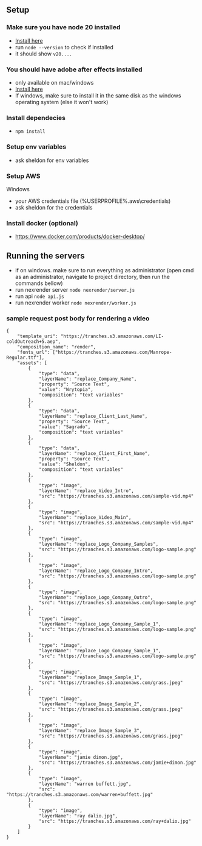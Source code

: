## Setup

### Make sure you have node 20 installed

-   [Install here](https://nodejs.org/en/download/package-manager)
-   run `node --version` to check if installed
-   it should show `v20....`

### You should have adobe after effects installed

-   only available on mac/windows
-   [Install here](https://www.adobe.com/ph_en/products/aftereffects/free-trial-download.html)
-   If windows, make sure to install it in the same disk as the windows operating system (else it won't work)

### Install dependecies

-   `npm install`

### Setup env variables

-   ask sheldon for env variables

### Setup AWS

Windows

-   your AWS credentials file (%USERPROFILE%\.aws\credentials)
-   ask sheldon for the credentials

### Install docker (optional)

-   https://www.docker.com/products/docker-desktop/

## Running the servers

-   if on windows. make sure to run everything as administrator (open cmd as an administrator, navigate to project directory, then run the commands bellow)
-   run nexrender server `node nexrender/server.js`
-   run api `node api.js`
-   run nexrender worker `node nexrender/worker.js`

### sample request post body for rendering a video

```
{
    "template_uri": "https://tranches.s3.amazonaws.com/LI-coldOutreach+5.aep",
    "composition_name": "render",
    "fonts_url": ["https://tranches.s3.amazonaws.com/Manrope-Regular.ttf"],
    "assets": [
        {
            "type": "data",
            "layerName": "replace_Company_Name",
            "property": "Source Text",
            "value": "Wrytopia",
            "composition": "text variables"
        },
        {
            "type": "data",
            "layerName": "replace_Client_Last_Name",
            "property": "Source Text",
            "value": "Sagrado",
            "composition": "text variables"
        },
        {
            "type": "data",
            "layerName": "replace_Client_First_Name",
            "property": "Source Text",
            "value": "Sheldon",
            "composition": "text variables"
        },
        {
            "type": "image",
            "layerName": "replace_Video_Intro",
            "src": "https://tranches.s3.amazonaws.com/sample-vid.mp4"
        },
        {
            "type": "image",
            "layerName": "replace_Video_Main",
            "src": "https://tranches.s3.amazonaws.com/sample-vid.mp4"
        },
        {
            "type": "image",
            "layerName": "replace_Logo_Company_Samples",
            "src": "https://tranches.s3.amazonaws.com/logo-sample.png"
        },
        {
            "type": "image",
            "layerName": "replace_Logo_Company_Intro",
            "src": "https://tranches.s3.amazonaws.com/logo-sample.png"
        },
        {
            "type": "image",
            "layerName": "replace_Logo_Company_Outro",
            "src": "https://tranches.s3.amazonaws.com/logo-sample.png"
        },
        {
            "type": "image",
            "layerName": "replace_Logo_Company_Sample_1",
            "src": "https://tranches.s3.amazonaws.com/logo-sample.png"
        },
        {
            "type": "image",
            "layerName": "replace_Logo_Company_Sample_1",
            "src": "https://tranches.s3.amazonaws.com/logo-sample.png"
        },
        {
            "type": "image",
            "layerName": "replace_Image_Sample_1",
            "src": "https://tranches.s3.amazonaws.com/grass.jpeg"
        },
        {
            "type": "image",
            "layerName": "replace_Image_Sample_2",
            "src": "https://tranches.s3.amazonaws.com/grass.jpeg"
        },
        {
            "type": "image",
            "layerName": "replace_Image_Sample_3",
            "src": "https://tranches.s3.amazonaws.com/grass.jpeg"
        },
        {
            "type": "image",
            "layerName": "jamie dimon.jpg",
            "src": "https://tranches.s3.amazonaws.com/jamie+dimon.jpg"
        },
        {
            "type": "image",
            "layerName": "warren buffett.jpg",
            "src": "https://tranches.s3.amazonaws.com/warren+buffett.jpg"
        },
        {
            "type": "image",
            "layerName": "ray dalio.jpg",
            "src": "https://tranches.s3.amazonaws.com/ray+dalio.jpg"
        }
    ]
}
```

